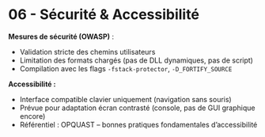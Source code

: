 # 06 - Sécurité & Accessibilité

**Mesures de sécurité (OWASP)** :

- Validation stricte des chemins utilisateurs
- Limitation des formats chargés (pas de DLL dynamiques, pas de script)
- Compilation avec les flags `-fstack-protector`, `-D_FORTIFY_SOURCE`

**Accessibilité :**

- Interface compatible clavier uniquement (navigation sans souris)
- Prévue pour adaptation écran contrasté (console, pas de GUI graphique encore)
- Référentiel : OPQUAST – bonnes pratiques fondamentales d’accessibilité
